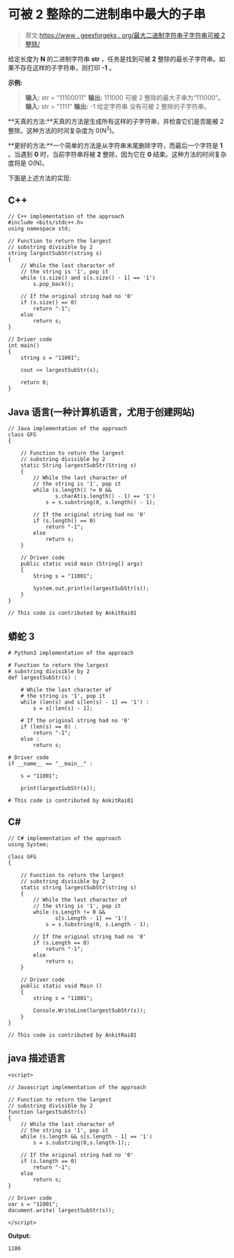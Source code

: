 # 可被 2 整除的二进制串中最大的子串

> 原文:[https://www . geesforgeks . org/最大二进制字符串子字符串可被 2 整除/](https://www.geeksforgeeks.org/largest-sub-string-of-a-binary-string-divisible-by-2/)

给定长度为 **N** 的二进制字符串 **str** ，任务是找到可被 **2** 整除的最长子字符串。如果不存在这样的子字符串，则打印 **-1** 。

**示例:**

> **输入:** str = "11100011"
> **输出:** 111000
> 可被 2 整除的最大子串为“111000”。
> **输入:** str = "1111"
> **输出:** -1
> 给定字符串
> 没有可被 2 整除的子字符串。

**天真的方法:**天真的方法是生成所有这样的子字符串，并检查它们是否能被 2 整除。这种方法的时间复杂度为 0(N<sup>3</sup>)。

**更好的方法:**一个简单的方法是从字符串末尾删除字符，而最后一个字符是 **1** 。当遇到 **0** 时，当前字符串将被 **2** 整除，因为它在 **0** 结束。这种方法的时间复杂度将是 O(N)。

下面是上述方法的实现:

## C++

```
// C++ implementation of the approach
#include <bits/stdc++.h>
using namespace std;

// Function to return the largest
// substring divisible by 2
string largestSubStr(string s)
{
    // While the last character of
    // the string is '1', pop it
    while (s.size() and s[s.size() - 1] == '1')
        s.pop_back();

    // If the original string had no '0'
    if (s.size() == 0)
        return "-1";
    else
        return s;
}

// Driver code
int main()
{
    string s = "11001";

    cout << largestSubStr(s);

    return 0;
}
```

## Java 语言(一种计算机语言，尤用于创建网站)

```
// Java implementation of the approach
class GFG
{

    // Function to return the largest
    // substring divisible by 2
    static String largestSubStr(String s)
    {
        // While the last character of
        // the string is '1', pop it
        while (s.length() != 0 &&
               s.charAt(s.length() - 1) == '1')
            s = s.substring(0, s.length() - 1);

        // If the original string had no '0'
        if (s.length() == 0)
            return "-1";
        else
            return s;
    }

    // Driver code
    public static void main (String[] args)
    {
        String s = "11001";

        System.out.println(largestSubStr(s));
    }
}

// This code is contributed by AnkitRai01
```

## 蟒蛇 3

```
# Python3 implementation of the approach

# Function to return the largest
# substring divisible by 2
def largestSubStr(s) :

    # While the last character of
    # the string is '1', pop it
    while (len(s) and s[len(s) - 1] == '1') :
        s = s[:len(s) - 1];

    # If the original string had no '0'
    if (len(s) == 0) :
        return "-1";
    else :
        return s;

# Driver code
if __name__ == "__main__" :

    s = "11001";

    print(largestSubStr(s));

# This code is contributed by AnkitRai01
```

## C#

```
// C# implementation of the approach
using System;

class GFG
{

    // Function to return the largest
    // substring divisible by 2
    static string largestSubStr(string s)
    {
        // While the last character of
        // the string is '1', pop it
        while (s.Length != 0 &&
               s[s.Length - 1] == '1')
            s = s.Substring(0, s.Length - 1);

        // If the original string had no '0'
        if (s.Length == 0)
            return "-1";
        else
            return s;
    }

    // Driver code
    public static void Main ()
    {
        string s = "11001";

        Console.WriteLine(largestSubStr(s));
    }
}

// This code is contributed by AnkitRai01
```

## java 描述语言

```
<script>

// Javascript implementation of the approach

// Function to return the largest
// substring divisible by 2
function largestSubStr(s)
{
    // While the last character of
    // the string is '1', pop it
    while (s.length && s[s.length - 1] == '1')
        s = s.substring(0,s.length-1);;

    // If the original string had no '0'
    if (s.length == 0)
        return "-1";
    else
        return s;
}

// Driver code
var s = "11001";
document.write( largestSubStr(s));

</script>
```

**Output:** 

```
1100
```
